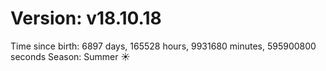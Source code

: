 # Version: v18.10.18
Time since birth: 6897 days, 165528 hours, 9931680 minutes, 595900800 seconds
Season: Summer ☀️
